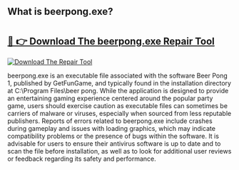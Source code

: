 ## What is beerpong.exe? 

# <h2><a href="https://exedetect.com/download.php?beerpong.exe">🔗 👉 Download The beerpong.exe Repair Tool</a></h2>

[![Download The Repair Tool](https://exedetect.com/download-button.jpg)](https://exedetect.com/download.php?beerpong.exe)

beerpong.exe is an executable file associated with the software Beer Pong 1, published by GetFunGame, and typically found in the installation directory at C:\Program Files\beer pong. While the application is designed to provide an entertaining gaming experience centered around the popular party game, users should exercise caution as executable files can sometimes be carriers of malware or viruses, especially when sourced from less reputable publishers. Reports of errors related to beerpong.exe include crashes during gameplay and issues with loading graphics, which may indicate compatibility problems or the presence of bugs within the software. It is advisable for users to ensure their antivirus software is up to date and to scan the file before installation, as well as to look for additional user reviews or feedback regarding its safety and performance.